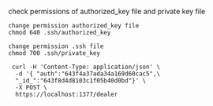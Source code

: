 check permissions of authorized_key file and private key file

    change permission authorized_key file
    chmod 640 .ssh/authorized_key

    change permission .ssh file
    chmod 700 .ssh/private_key

     curl -H 'Content-Type: application/json' \
      -d '{ "auth":"643f4a37ada34a169d60cac5",\
      "_id_":"643f8d4d8103c1f05b40d0bd"}' \
      -X POST \
      https://localhost:1377/dealer
